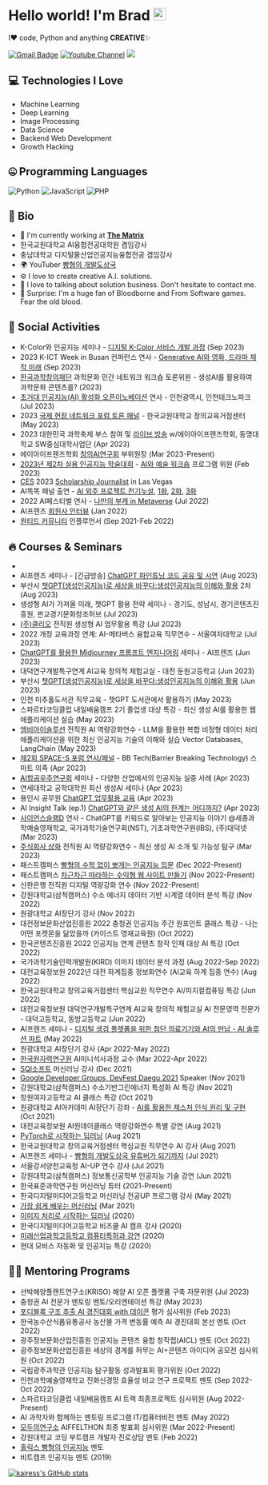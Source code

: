 # Hello world! I'm Brad <img src="https://media.giphy.com/media/hvRJCLFzcasrR4ia7z/giphy.gif" width="25">

I❤️ code, Python and anything **CREATIVE**✨

[![Gmail Badge](https://img.shields.io/badge/-kairess87@gmail.com-c14438?style=flat-square&logo=Gmail&logoColor=white&link=mailto:kairess87@gmail.com)](mailto:kairess87@gmail.com) [![Youtube Channel](https://img.shields.io/badge/-빵형의%20개발도상국-c14438?style=flat-square&logo=Youtube&link=https://www.youtube.com/channel/UC9PB9nKYqKEx_N3KM-JVTpg)](https://www.youtube.com/channel/UC9PB9nKYqKEx_N3KM-JVTpg)
![](https://komarev.com/ghpvc/?username=kairess)


## 💻 Technologies I Love

- Machine Learning
- Deep Learning
- Image Processing
- Data Science
- Backend Web Development
- Growth Hacking


## 🤐 Programming Languages

<img alt="Python" src="https://img.shields.io/badge/python%20-%2314354C.svg?&style=for-the-badge&logo=python&logoColor=white"/> <img alt="JavaScript" src="https://img.shields.io/badge/javascript%20-%23323330.svg?&style=for-the-badge&logo=javascript&logoColor=%23F7DF1E"/> <img alt="PHP" src="https://img.shields.io/badge/php-%23777BB4.svg?&style=for-the-badge&logo=php&logoColor=white"/>


## 📘 Bio

- 🏢 I'm currently working at **[The Matrix](https://www.m47rix.com)**
- 한국교원대학교 AI융합전공대학원 겸임강사
- 충남대학교 디지털물산업인공지능융합전공 겸임강사
- 🌍 YouTuber [빵형의 개발도상국](https://www.youtube.com/channel/UC9PB9nKYqKEx_N3KM-JVTpg)
- ⚙️ I love to create creative A.I. solutions.
- 💬 I love to talking about solution business. Don't hesitate to contact me.
- 💉 Surprise: I'm a huge fan of Bloodborne and From Software games. Fear the old blood.


## 📱 Social Activities

- K-Color와 인공지능 세미나 - [디지털 K-Color 서비스 개발 과정](https://www.facebook.com/jy.won.9/posts/pfbid0QnYedpfAHwuvMpCv9z3g7YNqxb2FhDouVM1rfPzdN3GRpx4Hu2jtFxBymuyh3T7sl) (Sep 2023)
- 2023 K-ICT Week in Busan 컨퍼런스 연사 - [Generative AI와 영화, 드라마 제작 미래](https://www.etnews.com/20230824000003) (Sep 2023)
- [한국과학창의재단](https://www.kofac.re.kr) 과학문화 민간 네트워크 워크숍 토론위원 - 생성AI를 활용하여 과학문화 콘텐츠를? (2023)
- [초거대 인공지능(AI) 활성화 오픈이노베이션](https://www.asiatoday.co.kr/view.php?key=20230703010000602) 연사 - 인천광역시, 인천테크노파크 (Jul 2023)
- 2023 [국제 현장 네트워크 포럼 토론 패널](https://cyan-lightning-42b.notion.site/All-of-us-are-in-Post-COVID19-Era-88371d20b32d46c29bba96dd4557a4e4) - 한국교원대학교 창의교육거점센터 (May 2023)
- 2023 대한민국 과학축제 부스 참여 및 [라이브 방송](https://www.youtube.com/live/ZUdsW9Q0l_A?feature=share&t=136) w/에이아이프렌즈학회, 동명대학교 SW중심대학사업단 (Apr 2023)
- 에이아이프렌즈학회 [창의AI연구회](https://www.notion.so/aifrenz/AI-4fe1e334ffbe4cb4924d1caa3f7cd8b0) 부위원장 (Mar 2023-Present)
- [2023년 제2차 실용 인공지능 학술대회](https://aifrenz.notion.site/2023-2-d0181ac65149461cba3c5fa4271b0128) - [AI와 예술 워크숍](https://aifrenz.notion.site/AI-Generative-AI-8a5d1d7097d044a9953051f729f92464) 프로그램 위원 (Feb 2023)
- [CES](https://www.ces.tech) 2023 [Scholarship Journalist](https://youtu.be/ScdDS6Mci5A) in Las Vegas
- AI똑똑 패널 출연 - [AI 외주 프로젝트 천기누설](https://youtu.be/gyQ9d60KEMc), [1화](https://youtu.be/gE8z5Hk_dO8), [2화](https://youtu.be/BLAOSN7B_0A), [3화](https://youtu.be/eITuFsvyAA0)
- 2022 AI페스티벌 연사 - [나만의 부캐 in Metaverse](https://youtu.be/EhMi1IaxotQ?t=3749) (Jul 2022)
- AI프렌즈 [회원사 인터뷰](https://youtu.be/sRQtnrjjFNg) (Jan 2022)
- [원티드 커뮤니티](https://www.wanted.co.kr/community/49) 인플루언서 (Sep 2021-Feb 2022)


## 🔥 Courses & Seminars

- 
- AI프렌즈 세미나 - [긴급방송] [ChatGPT 파인튜닝 코드 공유 및 시연](https://www.youtube.com/live/3JNgRcvf2YA?si=RM9UqCT-4bto7UMU) (Aug 2023)
- 부산시 [챗GPT(생성인공지능)로 세상을 바꾸다:생성인공지능의 이해와 활용](https://www.asiae.co.kr/article/2023051507411326455) 2차 (Aug 2023)
- 생성형 AI가 가져올 미래, 챗GPT 활용 전략 세미나 - 경기도, 성남시, 경기콘텐츠진흥원, 판교경기문화창조허브 (Jul 2023)
- [(주)클리오](https://clubclio.co.kr/) 전직원 생성형 AI 업무활용 특강 (Jul 2023)
- 2022 개정 교육과정 연계: AI-메타버스 융합교육 직무연수 - 서울여자대학교 (Jul 2023)
- [ChatGPT를 활용한 Midjourney 프롬프트 엔지니어링](https://www.youtube.com/live/_Cw8VW0OBDQ?feature=share&t=2764) 세미나 - AI프렌즈 (Jun 2023)
- 대덕연구개발특구연계 AI교육 창의적 체험교실 - 대전 둔원고등학교 (Jun 2023)
- 부산시 [챗GPT(생성인공지능)로 세상을 바꾸다:생성인공지능의 이해와 활용](https://www.asiae.co.kr/article/2023051507411326455) (Jun 2023)
- 인천 미추홀도서관 직무교육 - 챗GPT 도서관에서 활용하기 (May 2023)
- 스파르타코딩클럽 내일배움캠프 2기 졸업생 대상 특강 - 최신 생성 AI를 활용한 웹애플리케이션 실습 (May 2023)
- [엠비아이솔루션](https://www.happytalk.io) 전직원 AI 역량강화연수 - LLM을 활용한 복합 비정형 데이터 처리 애플리케이션을 위한 최신 인공지능 기술의 이해와 실습 Vector Databases, LangChain (May 2023)
- [제2회 SPACE-S 포럼 연사/패널](https://www.youtube.com/live/A3_mmt9vfeo?feature=share) - BB Tech(Barrier Breaking Technology) 스마트 의족 (Apr 2023)
- [AI항공우주연구회](https://www.hellodd.com/news/articleView.html?idxno=99740) 세미나 - 다양한 산업에서의
인공지능 실증 사례 (Apr 2023)
- 연세대학교 공학대학원 최신 생성AI 세미나 (Apr 2023)
- 용인시 공무원 [ChatGPT 업무활용 교육](https://www.asiae.co.kr/article/2023042107180029168) (Apr 2023)
- AI Insight Talk (ep.1) [ChatGPT와 같은 생성 AI의 한계는 어디까지?](https://www.onoffmix.com/event/273954) (Apr 2023)
- [사이언스슬램D](https://www.youtube.com/@ScienceSlamD) 연사 - ChatGPT를 키워드로 알아보는 인공지능 이야기 @세종과학예술영재학교, 국가과학기술연구회(NST), 기초과학연구원(IBS), (주)대덕넷 (Mar 2023)
- [주식회사 상화](https://www.sangwha.com) 전직원 AI 역량강화연수 - 최신 생성 AI 소개 및 가능성 탐구 (Mar 2023)
- 패스트캠퍼스 [빵형의 수학 없이 뽀개는 인공지능 입문](https://fastcampus.co.kr/data_online_bbang2) (Dec 2022-Present)
- 패스트캠퍼스 [차근차근 따라하는 수익형 웹 사이트 만들기](https://fastcampus.co.kr/dev_online_bbang1) (Nov 2022-Present)
- 신한은행 전직원 디지털 역량강화 연수 (Nov 2022-Present)
- 강원대학교(삼척캠퍼스) 수소 에너지 데이터 기반 시계열 데이터 분석 특강 (Nov 2022)
- 원광대학교 AI장단기 강사 (Nov 2022)
- 대전정보문화산업진흥원 2022 충청권 인공지능 주간 원포인트 클래스 특강 - 나는 어떤 포켓몬을 닮았을까 (카이스트 영재교육원) (Oct 2022)
- 한국콘텐츠진흥원 2022 인공지능 연계 콘텐츠 창작 인재 대상 AI 특강 (Oct 2022)
- 국가과학기술인력개발원(KIRD) 이미지 데이터 분석 과정 (Aug 2022-Sep 2022)
- 대전교육정보원 2022년 대전 하계집중 정보화연수 (AI교육 하계 집중 연수) (Aug 2022)
- 한국교원대학교 창의교육거점센터 핵심교원 직무연수 AI/피지컬컴퓨팅 특강 (Jun 2022)
- 대전교육정보원 대덕연구개발특구연계 AI교육 창의적 체험교실 AI 전문영역 전문가 - 대덕고등학교, 동방고등학교 (Jun 2022)
- AI프렌즈 세미나 - [디지털 생검 플렛폼을 위한 첨단 의료기기와 AI의 만남 - AI 솔루션 파트](https://youtu.be/42H-J4LuSnQ) (May 2022)
- 원광대학교 AI장단기 강사 (Apr 2022-May 2022)
- [한국원자력연구원](https://www.kaeri.re.kr) AI미니석사과정 교수 (Mar 2022-Apr 2022)
- [SQI소프트](http://sqisoft.com) 머신러닝 강사 (Dec 2021)
- [Google Developer Groups, DevFest Daegu 2021](https://gdg.community.dev/events/details/google-gdg-daegu-presents-devfest-daegu-2021/) Speaker (Nov 2021)
- 강원대학교(삼척캠퍼스) 수소기반그린에너지 특성화 AI 특강 (Nov 2021)
- 창원여자고등학교 AI 클래스 특강 (Oct 2021)
- 원광대학교 AI아카데미 AI장단기 강좌 - [AI를 활용한 제스처 인식 원리 및 구현](https://www.youtube.com/playlist?list=PL-xmlFOn6TUIQ6xOBFDT8SCTwNjRir2SY) (Oct 2021)
- 대전교육정보원 AI원데이클래스 역량강화연수 특별 강연 (Aug 2021)
- [PyTorch로 시작하는 딥러닝](https://spartacodingclub.kr/online/pytorch_dl) (Aug 2021)
- 한국교원대학교 창의교육거점센터 핵심교원 직무연수 AI 강사 (Aug 2021)
- AI프렌즈 세미나 - [빵형의 개발도상국 유튜버가 되기까지](https://youtu.be/-szp1ml3oLA) (Jul 2021)
- 서울강서양천교육청 AI-UP 연수 강사 (Jul 2021)
- 강원대학교(삼척캠퍼스) 정보통신공학부 인공지능 기술 강연 (Jun 2021)
- 한국표준과학연구원 머신러닝 튜터 (2021-Present)
- 한국디지털미디어고등학교 머신러닝 전공UP 프로그램 강사 (May 2021)
- [가장 쉽게 배우는 머신러닝](https://spartacodingclub.kr/online/ml_basic) (Mar 2021)
- [이미지 처리로 시작하는 딥러닝](https://spartacodingclub.kr/online/dl) (2020)
- 한국디지털미디어고등학교 비즈쿨 AI 캠프 강사 (2020)
- [미래산업과학고등학교 컴퓨터특허과 강연](https://youtu.be/midsD2401Uk?t=12) (2020)
- 현대 모비스 자동화 및 인공지능 특강 (2020)


## 🙋🏻 Mentoring Programs

- 선박해양플랜트연구소(KRISO) 해양 AI 오픈 플랫폼 구축 자문위원 (Jul 2023)
- 충청권 AI 전문가 멘토링 멘토/오리엔테이션 특강 (May 2023)
- [포디블록 구조 추출 AI 경진대회 with 데이콘](https://dacon.io/competitions/official/236046/overview/description) 평가 심사위원 (Feb 2023)
- 한국농수산식품유통공사 농산물 가격 변동률 예측 AI 경진대회 본선 멘토 (Oct 2022)
- 광주정보문화산업진흥원 인공지능 콘텐츠 융합 창작랩(AICL) 멘토 (Oct 2022)
- 광주정보문화산업진흥원 세상의 경계를 허무는 AI+콘텐츠 아이디어 공모전 심사위원 (Oct 2022)
- 국립광주과학관 인공지능 탐구활동 성과발표회 평가위원 (Oct 2022)
- 인천과학예술영재학교 진화신경망 효율성 비교 연구 프로젝트 멘토 (Sep 2022-Oct 2022)
- 스파르타코딩클럽 내일배움캠프 AI 트랙 최종프로젝트 심사위원 (Aug 2022-Present)
- AI 과학자와 함께하는 멘토링 프로그램 IT/컴퓨터비전 멘토 (May 2022)
- [모두의연구소](https://modulabs.co.kr) AIFFELTHON 최종 발표회 심사위원 (Mar 2022-Present)
- 강원대학교 코딩 부트캠프 개발자 진로상담 멘토 (Feb 2022)
- [홀릭스 빵형의 인공지능](https://app.holix.com/chatroom/dqgVn6gL) 멘토
- 비트캠프 인공지능 멘토 (2019)


[![kairess's GitHub stats](https://github-readme-stats.vercel.app/api?username=kairess&theme=react&show_icons=true&hide=contribs,prs&cache_seconds=1800)](https://github.com/kairess)
